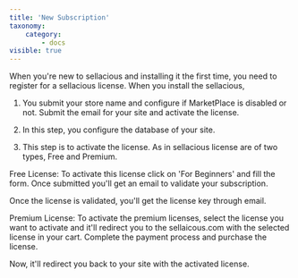 ```yaml
---
title: 'New Subscription'
taxonomy:
    category:
        - docs
visible: true
---
```


When you're new to sellacious and installing it the first time, you need to register for a sellacious license. When you install the sellacious,

1. You submit your store name and configure if MarketPlace is disabled or not. Submit the email for your site and activate the license.

2. In this step, you configure the database of your site.

3. This step is to activate the license. As in sellacious license are of two types, Free and Premium.

Free License: To activate this license click on 'For Beginners' and fill the form. Once submitted you'll get an email to validate your subscription.

Once the license is validated, you'll get the license key through email. 

Premium License: To activate the premium licenses, select the license you want to activate and it'll redirect you to the sellaicous.com with the selected license in your cart. Complete the payment process and purchase the license.

Now, it'll redirect you back to your site with the activated license. 